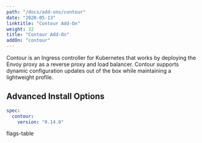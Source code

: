 ```yaml
---
path: "/docs/add-ons/contour"
date: "2020-05-13"
linktitle: "Contour Add-On"
weight: 32
title: "Contour Add-On"
addOn: "contour"
---
```


Contour is an Ingress controller for Kubernetes that works by deploying the Envoy proxy as a reverse proxy and load balancer. Contour supports dynamic configuration updates out of the box while maintaining a lightweight profile.

## Advanced Install Options

```yaml
spec:
  contour:
    version: "0.14.0"
```

flags-table
